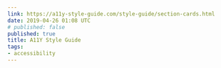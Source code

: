 ```yaml
---
link: https://a11y-style-guide.com/style-guide/section-cards.html
date: 2019-04-26 01:08 UTC
# published: false
published: true
title: A11Y Style Guide
tags:
- accessibility
---
```



